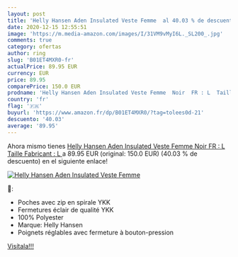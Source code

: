 ```yaml
---
layout: post
title: 'Helly Hansen Aden Insulated Veste Femme  al 40.03 % de descuento'
date: 2020-12-15 12:55:51
image: 'https://m.media-amazon.com/images/I/31VM9vMyI6L._SL200_.jpg'
comments: true
category: ofertas
author: ring
slug: 'B01ET4MXR0-fr'
actualPrice: 89.95 EUR
currency: EUR
price: 89.95
comparePrice: 150.0 EUR
prodname: 'Helly Hansen Aden Insulated Veste Femme  Noir  FR : L  Taille Fabricant : L '
country: 'fr'
flag: '🇫🇷'
buyurl: 'https://www.amazon.fr/dp/B01ET4MXR0/?tag=tolees0d-21'
descuento: '40.03'
average: '89.95'
---
```


Ahora mismo tienes [Helly Hansen Aden Insulated Veste Femme  Noir  FR : L  Taille Fabricant : L ](https://www.amazon.fr/dp/B01ET4MXR0/?tag=tolees0d-21) a 89.95 EUR (original: 150.0 EUR) (40.03 %  de descuento) en el siguiente enlace!

[![Helly Hansen Aden Insulated Veste Femme ](https://m.media-amazon.com/images/I/31VM9vMyI6L._SL200_.jpg)](https://www.amazon.fr/dp/B01ET4MXR0/?tag=tolees0d-21)

🔎:

- Poches avec zip en spirale YKK
- Fermetures éclair de qualité YKK
- 100% Polyester
- Marque: Helly Hansen
- Poignets réglables avec fermeture à bouton-pression

[Visítala!!!](https://www.amazon.fr/dp/B01ET4MXR0/?tag=tolees0d-21)
